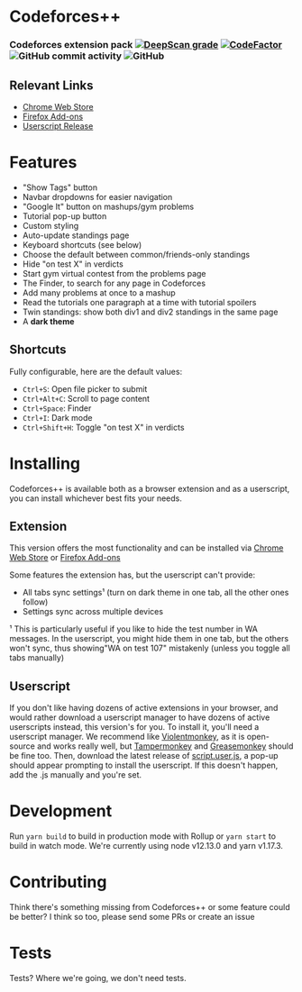 
# Codeforces++
### Codeforces extension pack [![DeepScan grade](https://deepscan.io/api/teams/7211/projects/9332/branches/120125/badge/grade.svg)](https://deepscan.io/dashboard#view=project&tid=7211&pid=9332&bid=120125) [![CodeFactor](https://www.codefactor.io/repository/github/leoriether/codeforcespp/badge)](https://www.codefactor.io/repository/github/leoriether/codeforcespp) ![GitHub commit activity](https://img.shields.io/github/commit-activity/m/LeoRiether/CodeforcesPP) ![GitHub](https://img.shields.io/github/license/LeoRiether/CodeforcesPP)

## Relevant Links
+ [Chrome Web Store](https://chrome.google.com/webstore/detail/codeforces%2B%2B/ehbcfilpfnlahficlpimomapmbccieoi/)
+ [Firefox Add-ons](https://addons.mozilla.org/en-US/firefox/addon/codeforces/)
+ [Userscript Release](https://github.com/LeoRiether/CodeforcesPP/releases)

# Features
+ "Show Tags" button
+ Navbar dropdowns for easier navigation
+ "Google It" button on mashups/gym problems
+ Tutorial pop-up button
+ Custom styling
+ Auto-update standings page
+ Keyboard shortcuts (see below)
+ Choose the default between common/friends-only standings
+ Hide "on test X" in verdicts
+ Start gym virtual contest from the problems page
+ The Finder, to search for any page in Codeforces
+ Add many problems at once to a mashup
+ Read the tutorials one paragraph at a time with tutorial spoilers
+ Twin standings: show both div1 and div2 standings in the same page
+ A **dark theme**

## Shortcuts
Fully configurable, here are the default values:
+ `Ctrl+S`: Open file picker to submit
+ `Ctrl+Alt+C`: Scroll to page content
+ `Ctrl+Space`: Finder
+ `Ctrl+I`: Dark mode
+ `Ctrl+Shift+H`: Toggle "on test X" in verdicts

# Installing
Codeforces++ is available both as a browser extension and as a userscript, you can install whichever best fits your needs.

## Extension
This version offers the most functionality and can be installed via [Chrome Web Store](https://chrome.google.com/webstore/detail/codeforces%2B%2B/ehbcfilpfnlahficlpimomapmbccieoi/) or [Firefox Add-ons](https://addons.mozilla.org/en-US/firefox/addon/codeforces/)

Some features the extension has, but the userscript can't provide:
+ All tabs sync settings¹ (turn on dark theme in one tab, all the other ones follow)
+ Settings sync across multiple devices

¹ This is particularly useful if you like to hide the test number in WA messages. In the userscript, you might hide them in one tab, but the others won't sync, thus showing"WA on test 107" mistakenly (unless you toggle all tabs manually)

## Userscript
If you don't like having dozens of active extensions in your browser, and would rather download a userscript manager to have dozens of active userscripts instead, this version's for you. To install it, you'll need a userscript manager. We recommend like [Violentmonkey](https://violentmonkey.github.io), as it is open-source and works really well, but [Tampermonkey](https://www.tampermonkey.net) and [Greasemonkey](https://addons.mozilla.org/en-US/firefox/addon/greasemonkey/) should be fine too. Then, download the latest release of [script.user.js](https://github.com/LeoRiether/CodeforcesPP/releases/latest/download/script.user.js), a pop-up should appear prompting to install the userscript. If this doesn't happen, add the .js manually and you're set.

# Development
Run `yarn build` to build in production mode with Rollup or `yarn start` to build in watch mode. We're currently using node v12.13.0 and yarn v1.17.3.

# Contributing
Think there's something missing from Codeforces++ or some feature could be better? I think so too, please send some PRs or create an issue

# Tests
Tests? Where we're going, we don't need tests.
